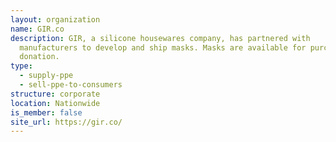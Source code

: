 ```yaml
---
layout: organization
name: GIR.co
description: GIR, a silicone housewares company, has partnered with
  manufacturers to develop and ship masks. Masks are available for purchase and
  donation.
type:
  - supply-ppe
  - sell-ppe-to-consumers
structure: corporate
location: Nationwide
is_member: false
site_url: https://gir.co/
---
```

